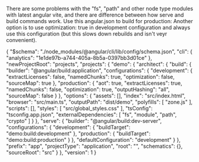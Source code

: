 There are some problems with the "fs", "path" and other node type modules with latest angular vite, and there are difference between how serve and build commands work. Use this angular.json to build for production:
Another option is to use optimization: true in development configuration and always use this configuration (but this slows down rebuilds and isn't veyr convenient).

{
    "$schema": "./node_modules/@angular/cli/lib/config/schema.json",
    "cli": {
        "analytics": "1e1de97b-a744-405a-8b5a-0397bb3d01ce"
    },
    "newProjectRoot": "projects",
    "projects": {
        "demo": {
            "architect": {
                "build": {
                    "builder": "@angular/build:application",
                    "configurations": {
                        "development": {
                            "extractLicenses": false,
                            "namedChunks": true,
                            "optimization": false,
                            "sourceMap": true
                        },
                        "production": {
                            "aot": true,
                            "extractLicenses": true,
                            "namedChunks": false,
                            "optimization": true,
                            "outputHashing": "all",
                            "sourceMap": false
                        }
                    },
                    "options": {
                        "assets": [],
                        "index": "src/index.html",
                        "browser": "src/main.ts",
                        "outputPath": "dist/demo",
                        "polyfills": [
                            "zone.js"
                        ],
                        "scripts": [],
                        "styles": [
                            "src/global_styles.css"
                        ],
                        "tsConfig": "tsconfig.app.json",
                        "externalDependencies": [
                            "fs",
                            "module",
                            "path",
                            "crypto"
                        ]
                    }
                },
                "serve": {
                    "builder": "@angular/build:dev-server",
                    "configurations": {
                        "development": {
                            "buildTarget": "demo:build:development"
                        },
                        "production": {
                            "buildTarget": "demo:build:production"
                        }
                    },
                    "defaultConfiguration": "development"
                }
            },
            "prefix": "app",
            "projectType": "application",
            "root": "",
            "schematics": {},
            "sourceRoot": "src"
        }
    },
    "version": 1
}